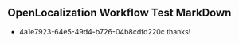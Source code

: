 ## OpenLocalization Workflow Test MarkDown
* 4a1e7923-64e5-49d4-b726-04b8cdfd220c thanks!

<!--HONumber=Aug16_HO3-->


